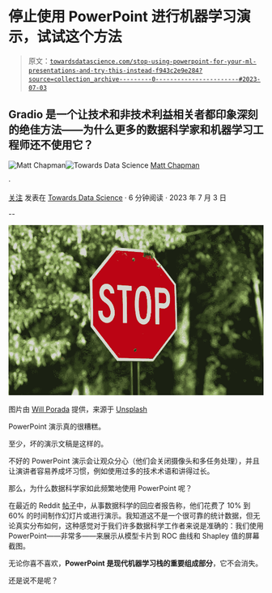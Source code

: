 # 停止使用 PowerPoint 进行机器学习演示，试试这个方法

> 原文：[`towardsdatascience.com/stop-using-powerpoint-for-your-ml-presentations-and-try-this-instead-f943c2e9e284?source=collection_archive---------0-----------------------#2023-07-03`](https://towardsdatascience.com/stop-using-powerpoint-for-your-ml-presentations-and-try-this-instead-f943c2e9e284?source=collection_archive---------0-----------------------#2023-07-03)

## Gradio 是一个让技术和非技术利益相关者都印象深刻的绝佳方法——为什么更多的数据科学家和机器学习工程师还不使用它？

[](https://medium.com/@mattchapmanmsc?source=post_page-----f943c2e9e284--------------------------------)![Matt Chapman](https://medium.com/@mattchapmanmsc?source=post_page-----f943c2e9e284--------------------------------)[](https://towardsdatascience.com/?source=post_page-----f943c2e9e284--------------------------------)![Towards Data Science](https://towardsdatascience.com/?source=post_page-----f943c2e9e284--------------------------------) [Matt Chapman](https://medium.com/@mattchapmanmsc?source=post_page-----f943c2e9e284--------------------------------)

·

[关注](https://medium.com/m/signin?actionUrl=https%3A%2F%2Fmedium.com%2F_%2Fsubscribe%2Fuser%2Fbf7d13fc53db&operation=register&redirect=https%3A%2F%2Ftowardsdatascience.com%2Fstop-using-powerpoint-for-your-ml-presentations-and-try-this-instead-f943c2e9e284&user=Matt+Chapman&userId=bf7d13fc53db&source=post_page-bf7d13fc53db----f943c2e9e284---------------------post_header-----------) 发表在 [Towards Data Science](https://towardsdatascience.com/?source=post_page-----f943c2e9e284--------------------------------) · 6 分钟阅读 · 2023 年 7 月 3 日 [](https://medium.com/m/signin?actionUrl=https%3A%2F%2Fmedium.com%2F_%2Fvote%2Ftowards-data-science%2Ff943c2e9e284&operation=register&redirect=https%3A%2F%2Ftowardsdatascience.com%2Fstop-using-powerpoint-for-your-ml-presentations-and-try-this-instead-f943c2e9e284&user=Matt+Chapman&userId=bf7d13fc53db&source=-----f943c2e9e284---------------------clap_footer-----------)

--

[](https://medium.com/m/signin?actionUrl=https%3A%2F%2Fmedium.com%2F_%2Fbookmark%2Fp%2Ff943c2e9e284&operation=register&redirect=https%3A%2F%2Ftowardsdatascience.com%2Fstop-using-powerpoint-for-your-ml-presentations-and-try-this-instead-f943c2e9e284&source=-----f943c2e9e284---------------------bookmark_footer-----------)![](img/90ae57f59371fcaa13256e7859349ecc.png)

图片由 [Will Porada](https://unsplash.com/@will0629) 提供，来源于 [Unsplash](https://unsplash.com/photos/ZaGcU6BxJEc)

PowerPoint 演示真的很糟糕。

至少，坏的演示文稿是这样的。

不好的 PowerPoint 演示会让观众分心（他们会关闭摄像头和多任务处理），并且让演讲者容易养成坏习惯，例如使用过多的技术术语和讲得过长。

那么，为什么数据科学家如此频繁地使用 PowerPoint 呢？

在最近的 Reddit [帖子](https://www.reddit.com/r/datascience/comments/v7k36h/data_scientists_how_much_time_do_you_actually/)中，从事数据科学的回应者报告称，他们花费了 10% 到 60% 的时间制作幻灯片或进行演示。我知道这不是一个很可靠的统计数据，但无论真实分布如何，这种感觉对于我们许多数据科学工作者来说是准确的：我们使用 PowerPoint——非常多——来展示从模型卡片到 ROC 曲线和 Shapley 值的屏幕截图。

无论你喜不喜欢，**PowerPoint 是现代机器学习栈的重要组成部分**，它不会消失。

还是说不是呢？
